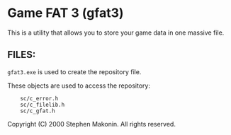 # Game FAT 3 (gfat3)

This is a utility that allows you to store your game data in one massive file.

## FILES:

```gfat3.exe``` is used to create the repository file.

These objects are used to access the repository:

```
	sc/c_error.h 
	sc/c_filelib.h
	sc/c_gfat.h
```

Copyright (C) 2000 Stephen Makonin. All rights reserved.

